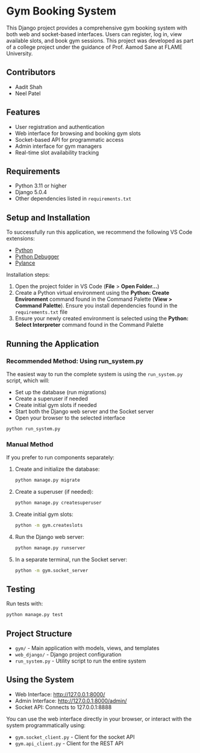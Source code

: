 # Gym Booking System

This Django project provides a comprehensive gym booking system with both web and socket-based interfaces. Users can register, log in, view available slots, and book gym sessions. This project was developed as part of a college project under the guidance of Prof. Aamod Sane at FLAME University.

## Contributors

- Aadit Shah
- Neel Patel

## Features

- User registration and authentication
- Web interface for browsing and booking gym slots
- Socket-based API for programmatic access
- Admin interface for gym managers
- Real-time slot availability tracking

## Requirements

- Python 3.11 or higher
- Django 5.0.4
- Other dependencies listed in `requirements.txt`

## Setup and Installation

To successfully run this application, we recommend the following VS Code extensions:
- [Python](https://marketplace.visualstudio.com/items?itemName=ms-python.python)
- [Python Debugger](https://marketplace.visualstudio.com/items?itemName=ms-python.debugpy)
- [Pylance](https://marketplace.visualstudio.com/items?itemName=ms-python.vscode-pylance)

Installation steps:
1. Open the project folder in VS Code (**File** > **Open Folder...**)
2. Create a Python virtual environment using the **Python: Create Environment** command found in the Command Palette (**View > Command Palette**). Ensure you install dependencies found in the `requirements.txt` file
3. Ensure your newly created environment is selected using the **Python: Select Interpreter** command found in the Command Palette

## Running the Application

### Recommended Method: Using run_system.py

The easiest way to run the complete system is using the `run_system.py` script, which will:
- Set up the database (run migrations)
- Create a superuser if needed
- Create initial gym slots if needed
- Start both the Django web server and the Socket server
- Open your browser to the selected interface

```bash
python run_system.py
```

### Manual Method

If you prefer to run components separately:

1. Create and initialize the database:
   ```bash
   python manage.py migrate
   ```

2. Create a superuser (if needed):
   ```bash
   python manage.py createsuperuser
   ```

3. Create initial gym slots:
   ```bash
   python -m gym.createslots
   ```

4. Run the Django web server:
   ```bash
   python manage.py runserver
   ```

5. In a separate terminal, run the Socket server:
   ```bash
   python -m gym.socket_server
   ```

## Testing

Run tests with:
```bash
python manage.py test
```

## Project Structure

- `gym/` - Main application with models, views, and templates
- `web_django/` - Django project configuration
- `run_system.py` - Utility script to run the entire system

## Using the System

- Web Interface: http://127.0.0.1:8000/
- Admin Interface: http://127.0.0.1:8000/admin/
- Socket API: Connects to 127.0.0.1:8888

You can use the web interface directly in your browser, or interact with the system programmatically using:
- `gym.socket_client.py` - Client for the socket API
- `gym.api_client.py` - Client for the REST API